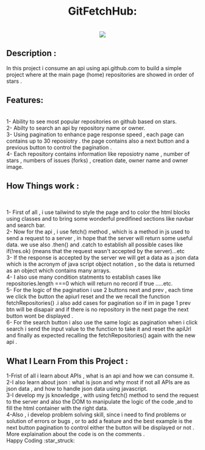 <h1 align="center"> GitFetchHub: </h1> <br>
<div align="center"><img  src="https://github.githubassets.com/assets/GitHub-Mark-ea2971cee799.png"></img></div>
<h2> Description :</h2>
   
  In this project i consume an api using api.github.com to build a simple project where at the main page (home)  repositories are showed in order of stars . <br>
  

   <h2> Features:  </h2><br>
  1- Ability to see most popular repositories on github based on stars.<br>
  2- Abilty to search an api by repository name or owner.<br>
  3- Using pagination to enhance page response speed , each page can contains up to 30 reposiotry . the page contains also a next button and  a previous button to control the  pagination . <br>
  4- Each repository contains information like reposiotry name , number of stars , numbers of issues (forks) , creation date,  owner name and owner image. <br>

 <h2> How Things work :</h2><br>


  1- First of all , i use tailwind to style the page and to color the html blocks using classes and to bring some wonderful predifined sections like navbar and search bar.<br>
  2- Now for the api , i use fetch() method , which is a method in js used to send a request to a server , in hope  that the server will return some useful data. we use also .then() and .catch to establish  all possible cases like  if(!res.ok) (means that the request wasn't accepted by the server)...etc<br>
  3- If the response is accepted by the server we will get a data as a json data which is the acronym of java script object notation , so the data is returned as an object which contains many arrays.<br>
  4- I also use many condition statments to establish cases like repositories.length ===0 which  will return no record if true .....etc.<br>
  5- For the logic of the pagination i use 2 buttons next and prev , each time we click the button the apiurl reset and the we recall the function fetchRepositories() .i also add cases for pagination so if im in page 1 prev btn will be disapair and if there is no repository in the next page the next button wont be displayed .<br> 
  6- For the search button i also use the same logic as pagination when i click search i send the input value to the function to take it and reset the apiUrl and finally as expected recalling the fetchRepositories() again with the new api .<br>

<h2> What I Learn From this Project :</h2>
1-Frist of all i learn about APIs , what is an api and how we can consume it.<br>
2-I also learn about json : what is json and why most if not all APIs are as json data , and how to handle json data using javascript.<br>
3-I develop my js knowledge , with using fetch() method to send the request to the server and also the DOM to manipulate the logic of the code ,and to fill the html container with the right data.<br>
4-Also , i develop problem solving skill, since i need to find problems or solution of errors or bugs , or to add a feature and the best example is the next button pagination to control either the button will be displayed or not .<br>
  More explaination about the code  is on the comments . <br>
  Happy Coding :star_struck:	
